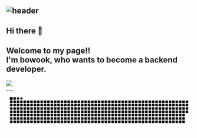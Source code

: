 ![header](https://capsule-render.vercel.app/api?type=Waving&color=timeGradient&height=300&section=header&text=HI!👋%20I%20AM%20BOWOOK!&fontSize=48)
---
## Hi there 👋

Welcome to my page‼️
<br>
I'm bowook, who wants to become a <b>backend developer</b>.
---
<div style="display: flex; flex-direction: row; flex-wrap: nowrap; align-items: flex-start; width: 50%;">
  <a href="https://github.com/anuraghazra/github-readme-stats" title="Go to Source" style="width: 50%; display: block;">
    <img width="50%" style="max-width: 50%; height: auto;" src="https://github-readme-stats.vercel.app/api?username=bowook&show_icons=true&theme=dark&hide_border=true&bg_color=151515&icon_color=ffffff&text_color=ffffff&title_color=00e6fe" />
  </a>
  <a href="https://git.io/streak-stats" title="Go to Source" style="width: 50%; display: block;">
    <img width="50%" style="max-width: 50%; height: auto;" src="http://github-readme-streak-stats.herokuapp.com?user=bowook&hide_border=true&theme=black-ice" alt="" />
  </a>
</div>
---

<img src="https://github.com/bowook/bowook/blob/output/github-contribution-grid-snake.svg"/>
<br><br><br><br><br><br><br><br>
<!---
bowook/bowook is a ✨ special ✨ repository because its `README.md` (this file) appears on your GitHub profile.
You can click the Preview link to take a look at your changes.
--->
